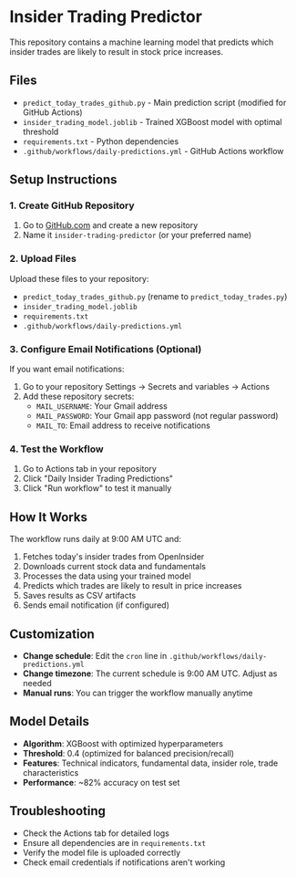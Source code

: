 # Insider Trading Predictor

This repository contains a machine learning model that predicts which insider trades are likely to result in stock price increases.

## Files

- `predict_today_trades_github.py` - Main prediction script (modified for GitHub Actions)
- `insider_trading_model.joblib` - Trained XGBoost model with optimal threshold
- `requirements.txt` - Python dependencies
- `.github/workflows/daily-predictions.yml` - GitHub Actions workflow

## Setup Instructions

### 1. Create GitHub Repository
1. Go to [GitHub.com](https://github.com) and create a new repository
2. Name it `insider-trading-predictor` (or your preferred name)

### 2. Upload Files
Upload these files to your repository:
- `predict_today_trades_github.py` (rename to `predict_today_trades.py`)
- `insider_trading_model.joblib`
- `requirements.txt`
- `.github/workflows/daily-predictions.yml`

### 3. Configure Email Notifications (Optional)
If you want email notifications:

1. Go to your repository Settings → Secrets and variables → Actions
2. Add these repository secrets:
   - `MAIL_USERNAME`: Your Gmail address
   - `MAIL_PASSWORD`: Your Gmail app password (not regular password)
   - `MAIL_TO`: Email address to receive notifications

### 4. Test the Workflow
1. Go to Actions tab in your repository
2. Click "Daily Insider Trading Predictions"
3. Click "Run workflow" to test it manually

## How It Works

The workflow runs daily at 9:00 AM UTC and:
1. Fetches today's insider trades from OpenInsider
2. Downloads current stock data and fundamentals
3. Processes the data using your trained model
4. Predicts which trades are likely to result in price increases
5. Saves results as CSV artifacts
6. Sends email notification (if configured)

## Customization

- **Change schedule**: Edit the `cron` line in `.github/workflows/daily-predictions.yml`
- **Change timezone**: The current schedule is 9:00 AM UTC. Adjust as needed
- **Manual runs**: You can trigger the workflow manually anytime

## Model Details

- **Algorithm**: XGBoost with optimized hyperparameters
- **Threshold**: 0.4 (optimized for balanced precision/recall)
- **Features**: Technical indicators, fundamental data, insider role, trade characteristics
- **Performance**: ~82% accuracy on test set

## Troubleshooting

- Check the Actions tab for detailed logs
- Ensure all dependencies are in `requirements.txt`
- Verify the model file is uploaded correctly
- Check email credentials if notifications aren't working 